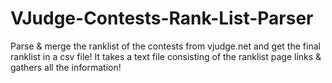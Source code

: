 # VJudge-Contests-Rank-List-Parser
Parse & merge the ranklist of the contests from vjudge.net and get the final ranklist in a csv file! 
It takes a text file consisting of the ranklist page links & gathers all the information!

